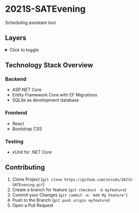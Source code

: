 # 2021S-SATEvening
Scheduling assistant tool

## Layers
<details>
<summary>Click to toggle</summary>
  <b>Web Layer</b>
  <br/>
  <b>Business Logic Layer (BLL)</b>
  <br/>
  Should hold the bulk of business logic that drives the application’s capabilities.
  <br/>
  <b>Data Access Layer (DAL)</b>
  <br/>
  Responsible for interacting with database and performing CRUD operations.
</details>

## Technology Stack Overview
### Backend
* ASP.NET Core
* Entity Framework Core with EF Migrations
* SQLite as development database
### Frontend
* React
* Bootstrap CSS
### Testing
* xUnit for .NET Core


## Contributing
1. Clone Project (`git clone https://github.com/utssds/2021S-SATEvening.git`)
2. Create a branch for feature (`git checkout -b myfeature`)
3. Commit your Changes (`git commit -m 'Add My Feature'`)
4. Push to the Branch (`git push origin myfeature`)
5. Open a Pull Request
